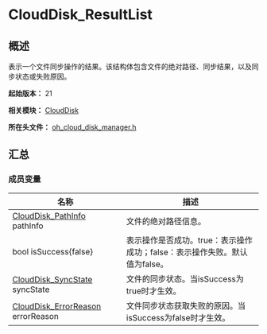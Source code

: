 # CloudDisk_ResultList
<!--Kit: Core File Kit-->
<!--Subsystem: FileManagement-->
<!--Owner: -->
<!--Designer: -->
<!--Tester: -->
<!--Adviser: @foryourself-->

## 概述

表示一个文件同步操作的结果。该结构体包含文件的绝对路径、同步结果，以及同步状态或失败原因。

**起始版本：** 21

**相关模块：** [CloudDisk](capi-clouddisk.md)

**所在头文件：** [oh_cloud_disk_manager.h](capi-oh-cloud-disk-manager-h.md)

## 汇总

### 成员变量

| 名称 | 描述 |
| -- | -- |
| [CloudDisk_PathInfo](capi-clouddisk-clouddisk-pathinfo.md) pathInfo | 文件的绝对路径信息。 |
| bool isSuccess{false} | 表示操作是否成功。true：表示操作成功；false：表示操作失败。默认值为false。 |
| [CloudDisk_SyncState](capi-oh-cloud-disk-manager-h.md#clouddisk_syncstate) syncState | 文件的同步状态。当isSuccess为true时才生效。 |
| [CloudDisk_ErrorReason](capi-oh-cloud-disk-manager-h.md#clouddisk_errorreason) errorReason | 文件同步状态获取失败的原因。当isSuccess为false时才生效。 |


